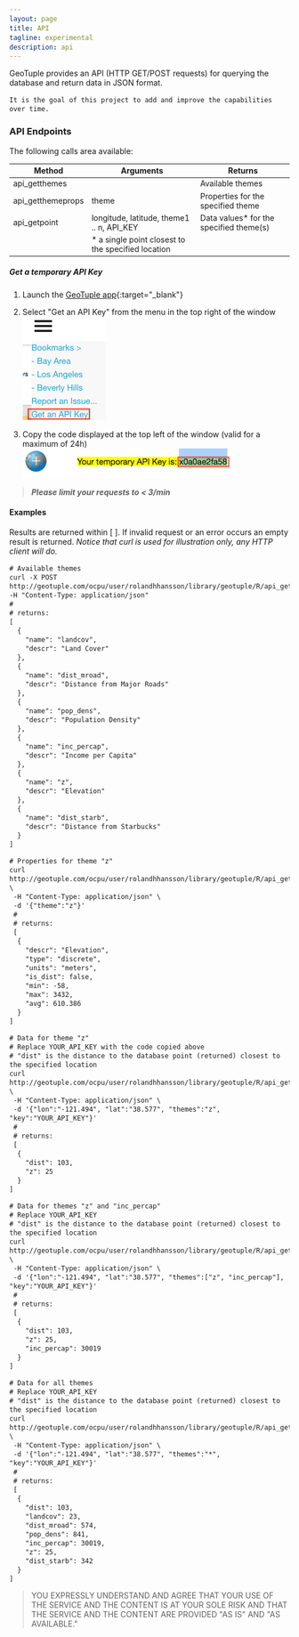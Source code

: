 ```yaml
---
layout: page
title: API
tagline: experimental
description: api
---
```


GeoTuple provides an API (HTTP GET/POST requests) for querying the database and return data in JSON format.

```
It is the goal of this project to add and improve the capabilities over time.
```

### API Endpoints
The following calls area available:

Method | Arguments | Returns
------ | --------- | -------
api_getthemes | | Available themes
api_getthemeprops | theme | Properties for the specified theme
api_getpoint | longitude, latitude, theme1 .. n, API_KEY | Data values* for the specified theme(s)
 | |  * a single point closest to the specified location
 
##### _**Get a temporary API Key**_

1. Launch the [GeoTuple app](http://geotuple.com){:target="_blank"}
2. Select "Get an API Key" from the menu in the top right of the window
  ![](get_api_key.png)

3. Copy the code displayed at the top left of the window (valid for a maximum of 24h)
  ![](copy_api_key.png)

> _**Please limit your requests to < 3/min**_

#### Examples
Results are returned within [ ]. If invalid request or an error occurs an empty result is returned.
_Notice that curl is used for illustration only, any HTTP client will do._


```
# Available themes
curl -X POST http://geotuple.com/ocpu/user/rolandhhansson/library/geotuple/R/api_getthemes/json -H "Content-Type: application/json"
#
# returns:
[
  {
    "name": "landcov",
    "descr": "Land Cover"
  },
  {
    "name": "dist_mroad",
    "descr": "Distance from Major Roads"
  },
  {
    "name": "pop_dens",
    "descr": "Population Density"
  },
  {
    "name": "inc_percap",
    "descr": "Income per Capita"
  },
  {
    "name": "z",
    "descr": "Elevation"
  },
  {
    "name": "dist_starb",
    "descr": "Distance from Starbucks"
  }
]
```

```
# Properties for theme "z"
curl http://geotuple.com/ocpu/user/rolandhhansson/library/geotuple/R/api_getthemeprops/json \
 -H "Content-Type: application/json" \
 -d '{"theme":"z"}'
 #
 # returns:
 [
  {
    "descr": "Elevation",
    "type": "discrete",
    "units": "meters",
    "is_dist": false,
    "min": -58,
    "max": 3432,
    "avg": 610.386
  }
]
```

```
# Data for theme "z"
# Replace YOUR_API_KEY with the code copied above
# "dist" is the distance to the database point (returned) closest to the specified location
curl http://geotuple.com/ocpu/user/rolandhhansson/library/geotuple/R/api_getpoint/json \
 -H "Content-Type: application/json" \
 -d '{"lon":"-121.494", "lat":"38.577", "themes":"z", "key":"YOUR_API_KEY"}'
 #
 # returns:
 [
  {
    "dist": 103,
    "z": 25
  }
]
```

```
# Data for themes "z" and "inc_percap"
# Replace YOUR_API_KEY
# "dist" is the distance to the database point (returned) closest to the specified location
curl http://geotuple.com/ocpu/user/rolandhhansson/library/geotuple/R/api_getpoint/json \
 -H "Content-Type: application/json" \
 -d '{"lon":"-121.494", "lat":"38.577", "themes":["z", "inc_percap"], "key":"YOUR_API_KEY"}'
 #
 # returns:
 [
  {
    "dist": 103,
    "z": 25,
    "inc_percap": 30019
  }
]

```

```
# Data for all themes
# Replace YOUR_API_KEY 
# "dist" is the distance to the database point (returned) closest to the specified location
curl http://geotuple.com/ocpu/user/rolandhhansson/library/geotuple/R/api_getpoint/json \
 -H "Content-Type: application/json" \
 -d '{"lon":"-121.494", "lat":"38.577", "themes":"*", "key":"YOUR_API_KEY"}'
 #
 # returns:
 [
  {
    "dist": 103,
    "landcov": 23,
    "dist_mroad": 574,
    "pop_dens": 841,
    "inc_percap": 30019,
    "z": 25,
    "dist_starb": 342
  }
]
```

> YOU EXPRESSLY UNDERSTAND AND AGREE THAT YOUR USE OF THE SERVICE AND THE CONTENT IS AT YOUR SOLE RISK AND THAT THE SERVICE AND THE CONTENT ARE PROVIDED "AS IS" AND "AS AVAILABLE."

